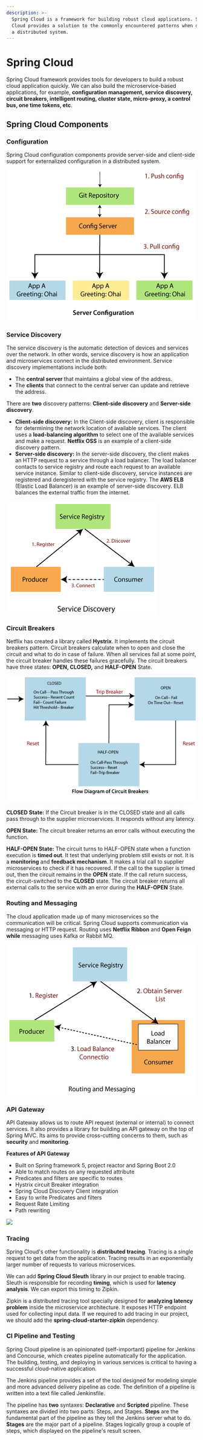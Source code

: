 ```yaml
---
description: >-
  Spring Cloud is a framework for building robust cloud applications. Spring
  Cloud provides a solution to the commonly encountered patterns when developing
  a distributed system.
---
```


# Spring Cloud

 Spring Cloud framework provides tools for developers to build a robust cloud application quickly. We can also build the microservice-based applications, for example, **configuration management, service discovery, circuit breakers, intelligent routing, cluster state, micro-proxy, a control bus, one time tokens, etc**. 

## Spring Cloud Components

### Configuration

Spring Cloud configuration components provide server-side and client-side support for externalized configuration in a distributed system.

![](../../.gitbook/assets/image%20%2816%29.png)

### Service Discovery

The service discovery is the automatic detection of devices and services over the network. In other words, service discovery is how an application and microservices connect in the distributed environment. Service discovery implementations include both:

* The **central server** that maintains a global view of the address.
* The **clients** that connect to the central server can update and retrieve the address.

There are **two** discovery patterns: **Client-side discovery** and **Server-side discovery**.

* **Client-side discovery:** In the Client-side discovery, client is responsible for determining the network location of available services. The client uses a **load-balancing algorithm** to select one of the available services and make a request. **Netflix OSS** is an example of a client-side discovery pattern.
* **Server-side discovery:** In the server-side discovery, the client makes an HTTP request to a service through a load balancer. The load balancer contacts to service registry and route each request to an available service instance. Similar to client-side discovery, service instances are registered and deregistered with the service registry. The **AWS ELB** \(Elastic Load Balancer\) is an example of server-side discovery. ELB balances the external traffic from the internet.

![](../../.gitbook/assets/image%20%2818%29.png)

### Circuit Breakers

 Netflix has created a library called **Hystrix**. It implements the circuit breakers pattern. Circuit breakers calculate when to open and close the circuit and what to do in case of failure. When all services fail at some point, the circuit breaker handles these failures gracefully. The circuit breakers have three states: **OPEN, CLOSED,** and **HALF-OPEN** State.

![](../../.gitbook/assets/image%20%283%29.png)

 **CLOSED State:** If the Circuit breaker is in the CLOSED state and all calls pass through to the supplier microservices. It responds without any latency.

 **OPEN State:** The circuit breaker returns an error calls without executing the function.

**HALF-OPEN State:** The circuit turns to HALF-OPEN state when a function execution is **timed out**. It test that underlying problem still exists or not. It is a **monitoring** and **feedback mechanism**. It makes a trial call to supplier microservices to check if it has recovered. If the call to the supplier is timed out, then the circuit remains in the **OPEN** state. If the call return success, the circuit-switched to the **CLOSED** state. The circuit breaker returns all external calls to the service with an error during the **HALF-OPEN** State.

### Routing and Messaging

 The cloud application made up of many microservices so the communication will be critical. Spring Cloud supports communication via messaging or HTTP request. Routing uses **Netflix Ribbon** and **Open Feign while** messaging uses Kafka or Rabbit MQ.

![](../../.gitbook/assets/image%20%281%29.png)

### API Gateway

 API Gateway allows us to route API request \(external or internal\) to connect services. It also provides a library for building an API gateway on the top of Spring MVC. Its aims to provide cross-cutting concerns to them, such as **security** and **monitoring**.

**Features of API Gateway**

* Built on Spring framework 5, project reactor and Spring Boot 2.0
* Able to match routes on any requested attribute
* Predicates and filters are specific to routes
* Hystrix circuit Breaker integration
* Spring Cloud Discovery Client integration
* Easy to write Predicates and filters
* Request Rate Limiting
* Path rewriting

![](https://static.javatpoint.com/tutorial/spring-cloud/images/components-of-spring-cloud8.png)

### Tracing

 Spring Cloud's other functionality is **distributed tracing**. Tracing is a single request to get data from the application. Tracing results in an exponentially larger number of requests to various microservices.

We can add **Spring Cloud Sleuth** library in our project to enable tracing. Sleuth is responsible for recording **timing**, which is used for **latency analysis**. We can export this timing to Zipkin.

Zipkin is a distributed tracing tool specially designed for **analyzing latency problem** inside the microservice architecture. It exposes HTTP endpoint used for collecting input data. If we required to add tracing in our project, we should add the **spring-cloud-starter-zipkin** dependency.

### Cl Pipeline and Testing

Spring Cloud pipeline is an opinionated \(self-important\) pipeline for Jenkins and Concourse, which creates pipeline automatically for the application. The building, testing, and deploying in various services is critical to having a successful cloud-native application.

The Jenkins pipeline provides a set of the tool designed for modeling simple and more advanced delivery pipeline as code. The definition of a pipeline is written into a text file called Jenkinsfile.

The pipeline has **two** syntaxes: **Declarative** and **Scripted** pipeline. These syntaxes are divided into two parts: Steps, and Stages. **Steps** are the fundamental part of the pipeline as they tell the Jenkins server what to do. **Stages** are the major part of a pipeline. Stages logically group a couple of steps, which displayed on the pipeline's result screen.

